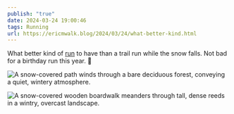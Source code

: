 ```yaml
---
publish: "true"
date: 2024-03-24 19:00:46
tags: Running
url: https://ericmwalk.blog/2024/03/24/what-better-kind.html
---
```


What better kind of [run](https://strava.com/activities/11030269029) to have than a trail run while the snow falls. Not bad for a birthday run this year. 🥳

![A snow-covered path winds through a bare deciduous forest, conveying a quiet, wintery atmosphere.](https://ericmwalk.blog/uploads/2024/img-8399.jpeg)

![A snow-covered wooden boardwalk meanders through tall, dense reeds in a wintry, overcast landscape.](https://ericmwalk.blog/uploads/2024/img-8400-edited.jpeg)